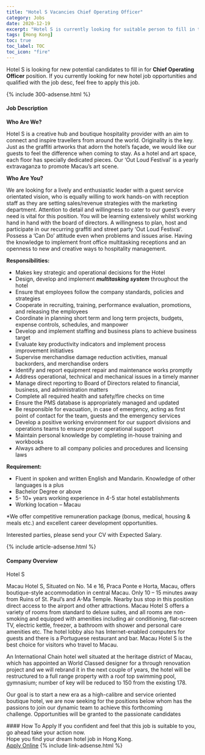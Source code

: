 ```yaml
---
title: "Hotel S Vacancies Chief Operating Officer" 
category: Jobs 
date: 2020-12-19 
excerpt: "Hotel S is currently looking for suitable person to fill in the Chief Operating Officer which positioned at Hong Kong" 
tags: [Hong Kong] 
toc: true 
toc_label: TOC 
toc_icon: "fire" 
--- 
```


<p>Hotel S is looking for new potential candidates to fill in for <b>Chief Operating Officer</b> position. If you currently looking for new hotel job opportunities and qualified with the job desc, feel free to apply this job.
</p>{% include 300-adsense.html %} 
<div><div><div><h4>Job Description</h4></div></div><div><div><span><div><p><strong>Who Are We?</strong></p><p>Hotel S is a creative hub and boutique hospitality provider with an aim to connect and inspire travellers from around the world. Originality is the key. Just as the graffiti artworks that adorn the hotel&#8217;s fa&#231;ade, we would like our guests to feel the difference when coming to stay. As a hotel and art space, each floor has specially dedicated pieces. Our &#8216;Out Loud Festival&#8217; is a yearly extravaganza to promote Macau&#8217;s art scene.</p><p><strong>Who Are You?</strong></p><p>We are looking for a lively and enthusiastic leader with a guest service orientated vision, who is equally willing to work hands-on with reception staff as they are setting sales/revenue strategies with the marketing department. Attention to detail and willingness to cater to our guest&#8217;s every need is vital for this position. You will be learning extensively whilst working hand in hand with the board of directors. A willingness to plan, host and participate in our recurring graffiti and street party &#8216;Out Loud Festival&#8217;. Possess a &#8216;Can Do&#8217; attitude even when problems and issues arise. Having the knowledge to implement front office multitasking receptions and an openness to new and creative ways to hospitality management.</p><p><strong>Responsibilities:</strong></p><ul><li>Makes key strategic and operational decisions for the Hotel</li><li>Design, develop and implement <strong><em>multitasking system</em></strong> throughout the hotel</li><li>Ensure that employees follow the company standards, policies and strategies</li><li>Cooperate in recruiting, training, performance evaluation, promotions, and releasing the employees</li><li>Coordinate in planning short term and long term projects, budgets, expense controls, schedules, and manpower</li><li>Develop and implement staffing and business plans to achieve business target</li><li>Evaluate key productivity indicators and implement process improvement initiatives</li><li>Supervise merchandise damage reduction activities, manual backorders, and merchandise orders</li><li>Identify and report equipment repair and maintenance works promptly</li><li>Address operational, technical and mechanical issues in a timely manner</li><li>Manage direct reporting to Board of Directors related to financial, business, and administration matters</li><li>Complete all required health and safety/fire checks on time</li><li>Ensure the PMS database is appropriately managed and updated</li><li>Be responsible for evacuation, in case of emergency, acting as first point of contact for the team, guests and the emergency services</li><li>Develop a positive working environment for our support divisions and operations teams to ensure proper operational support</li><li>Maintain personal knowledge by completing in-house training and workbooks</li><li>Always adhere to all company policies and procedures and licensing laws</li></ul><p><strong>Requirement:</strong></p><ul><li>Fluent in spoken and written English and Mandarin. Knowledge of other languages is a plus</li><li>Bachelor Degree or above</li><li>5- 10+ years working experience in 4-5 star hotel establishments</li><li>Working location &#8211; Macau</li></ul><p>*We offer competitive remuneration package (bonus, medical, housing &amp; meals etc.) and excellent career development opportunities.</p><p>Interested parties, please send your CV with Expected Salary.</p></div></span></div></div></div> 
{% include article-adsense.html %} 
<div><div><div><h4>Company Overview</h4></div></div><div><div><span><div><p>Hotel S</p><p>Macau Hotel S, Situated on No. 14 e 16, Praca Ponte e Horta, Macau, offers boutique-style accommodation in central Macau. Only 10 &#8211; 15 minutes away from Ruins of St. Paul&#8217;s and A-Ma Temple. Nearby bus stop in this position direct access to the airport and other attractions. Macau Hotel S offers a variety of rooms from standard to deluxe suites, and all rooms are non-smoking and equipped with amenities including air conditioning, flat-screen TV, electric kettle, freezer, a bathroom with shower and personal care amenities etc. The hotel lobby also has Internet-enabled computers for guests and there is a Portuguese restaurant and bar. Macau Hotel S is the best choice for visitors who travel to Macau.</p><p>An International Chain hotel well situated at the heritage district of Macau, which has appointed an World Classed designer for a through renovation project and we will rebrand it in the next couple of years, the hotel will be restructured to a full range property with a roof top swimming pool, gymnasium; number of key will be reduced to 150 from the existing 178.&#160;</p><p>Our goal is to start a new era as a high-calibre and service oriented boutique hotel, we are now seeking for the positions below whom has the passions to join our dynamic team to achieve this forthcoming challenge.&#160;Opportunities will be granted to the passionate candidates</p></div></span></div></div></div> 
#### How To Apply 
If you confident and feel that this job is suitable to you, go ahead take your action now. <br/> 
Hope you find your dream hotel job in Hong Kong. <br/> 
<a href="https://www.jobstreet.com.my/en/job/chief-operating-officer-4440666?jobId=jobstreet-my-job-4440666&sectionRank=25&token=0~d5df06b5-d159-4e0e-8622-4f1f18664c6e&fr=SRP%20View%20In%20New%20Ta" class="btn btn--info" target="_blank" rel="nofollow noopenner">Apply Online</a> 
{% include link-adsense.html %} 
